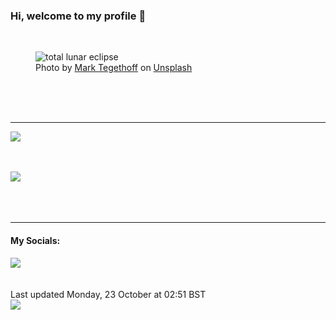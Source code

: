 <h3>Hi, welcome to my profile 👋</h3>

<br />
<figure>
  <img
    src="https://images.unsplash.com/photo-1503416997304-7f8bf166c121?crop=entropy&cs=tinysrgb&fit=max&fm=jpg&ixid=M3wyNzQ3MDB8MHwxfHJhbmRvbXx8fHx8fHx8fDE2OTgwMjI1MDd8&ixlib=rb-4.0.3&q=80&w=1080&auto=format"
    alt="total lunar eclipse" 
  />
  <figcaption>Photo by <a
    href="https://unsplash.com/@tegethoff?utm_source=Profile%20readme&utm_medium=referral">Mark Tegethoff</a> on <a
    href="https://unsplash.com/?utm_source=Profile%20readme&utm_medium=referral">Unsplash</a></figcaption>
</figure>




  <br /><br /><br />

<hr />
<img
  src="https://github-readme-stats.vercel.app/api?username=shanelucy&show_icons=true&theme=calm"
/>
<br /><br /><br />

<img 
  src="https://github-readme-stats.vercel.app/api/top-langs/?username=shanelucy&theme=calm"
/>
<br /><br /><br /><br />
<hr />
<h4>My Socials:</h4>
<a href="https://uk.linkedin.com/in/shane-lucy-4735b616a">
  <img
    src="https://img.shields.io/badge/linkedin%20-%230077B5.svg?&style=for-the-badge&logo=linkedin&logoColor=white"
  />
</a>
<br /><br /><br />
Last updated Monday, 23 October at 02:51 BST
<br />
<img
  src="https://github.com/ShaneLucy/ShaneLucy/workflows/README%20build/badge.svg"
/>
